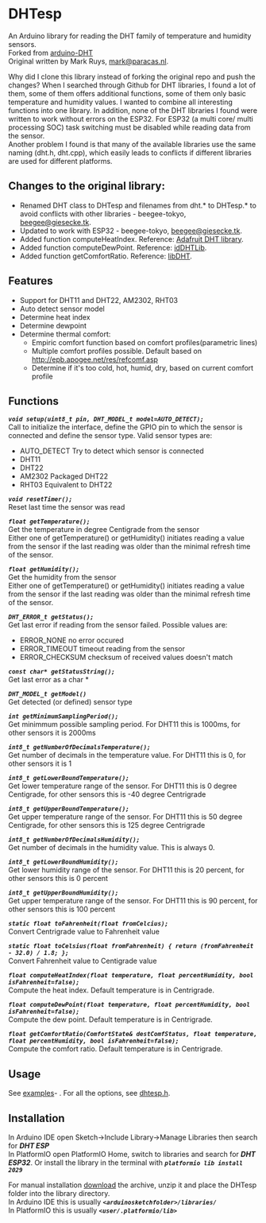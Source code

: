 DHTesp
===

An Arduino library for reading the DHT family of temperature and humidity sensors.    
Forked from [arduino-DHT](https://github.com/markruys/arduino-DHT)     
Original written by Mark Ruys, <mark@paracas.nl>.    

Why did I clone this library instead of forking the original repo and push the changes?
When I searched through Github for DHT libraries, I found a lot of them, some of them offers additional functions, some of them only basic temperature and humidity values. I wanted to combine all interesting functions into one library. In addition, none of the DHT libraries I found were written to work without errors on the ESP32. For ESP32 (a multi core/ multi processing SOC) task switching must be disabled while reading data from the sensor.    
Another problem I found is that many of the available libraries use the same naming (dht.h, dht.cpp), which easily leads to conflicts if different libraries are used for different platforms.    

Changes to the original library:
--------
- Renamed DHT class to DHTesp and filenames from dht.* to DHTesp.* to avoid conflicts with other libraries - beegee-tokyo, <beegee@giesecke.tk>.    
- Updated to work with ESP32 - beegee-tokyo, <beegee@giesecke.tk>.   
- Added function computeHeatIndex. Reference: [Adafruit DHT library](https://github.com/adafruit/DHT-sensor-library).    
- Added function computeDewPoint. Reference: [idDHTLib](https://github.com/niesteszeck/idDHTLib).    
- Added function getComfortRatio. Reference: [libDHT](https://github.com/ADiea/libDHT).    

Features
--------
  - Support for DHT11 and DHT22, AM2302, RHT03
  - Auto detect sensor model
  - Determine heat index
  - Determine dewpoint
  - Determine thermal comfort:
    * Empiric comfort function based on comfort profiles(parametric lines)
    * Multiple comfort profiles possible. Default based on http://epb.apogee.net/res/refcomf.asp
    * Determine if it's too cold, hot, humid, dry, based on current comfort profile

Functions
-----
_**`void setup(uint8_t pin, DHT_MODEL_t model=AUTO_DETECT);`**_    
Call to initialize the interface, define the GPIO pin to which the sensor is connected and define the sensor type. Valid sensor types are:     
- AUTO_DETECT     Try to detect which sensor is connected    
- DHT11    
- DHT22    
- AM2302          Packaged DHT22    
- RHT03           Equivalent to DHT22    

_**`void resetTimer();`**_    
Reset last time the sensor was read    

_**`float getTemperature();`**_    
Get the temperature in degree Centigrade from the sensor    
Either one of getTemperature() or getHumidity() initiates reading a value from the sensor if the last reading was older than the minimal refresh time of the sensor.    

_**`float getHumidity();`**_    
Get the humidity from the sensor     
Either one of getTemperature() or getHumidity() initiates reading a value from the sensor if the last reading was older than the minimal refresh time of the sensor.    

_**`DHT_ERROR_t getStatus();`**_    
Get last error if reading from the sensor failed. Possible values are:    
- ERROR_NONE      no error occured
- ERROR_TIMEOUT   timeout reading from the sensor    
- ERROR_CHECKSUM  checksum of received values doesn't match

_**`const char* getStatusString();`**_    
Get last error as a char *    

_**`DHT_MODEL_t getModel()`**_    
Get detected (or defined) sensor type    

_**`int getMinimumSamplingPeriod();`**_    
Get minimmum possible sampling period. For DHT11 this is 1000ms, for other sensors it is 2000ms    

_**`int8_t getNumberOfDecimalsTemperature();`**_    
Get number of decimals in the temperature value. For DHT11 this is 0, for other sensors it is 1    

_**`int8_t getLowerBoundTemperature();`**_    
Get lower temperature range of the sensor. For DHT11 this is 0 degree Centigrade, for other sensors this is -40 degree Centrigrade    

_**`int8_t getUpperBoundTemperature();`**_    
Get upper temperature range of the sensor. For DHT11 this is 50 degree Centigrade, for other sensors this is 125 degree Centrigrade    

_**`int8_t getNumberOfDecimalsHumidity();`**_    
Get number of decimals in the humidity value. This is always 0.    

_**`int8_t getLowerBoundHumidity();`**_    
Get lower humidity range of the sensor. For DHT11 this is 20 percent, for other sensors this is 0 percent    

_**`int8_t getUpperBoundHumidity();`**_    
Get upper temperature range of the sensor. For DHT11 this is 90 percent, for other sensors this is 100 percent    

_**`static float toFahrenheit(float fromCelcius);`**_    
Convert Centrigrade value to Fahrenheit value    

_**`static float toCelsius(float fromFahrenheit) { return (fromFahrenheit - 32.0) / 1.8; };`**_    
Convert Fahrenheit value to Centigrade value    

_**`float computeHeatIndex(float temperature, float percentHumidity, bool isFahrenheit=false);`**_    
Compute the heat index. Default temperature is in Centrigrade.    

_**`float computeDewPoint(float temperature, float percentHumidity, bool isFahrenheit=false);`**_    
Compute the dew point. Default temperature is in Centrigrade.    

_**`float getComfortRatio(ComfortState& destComfStatus, float temperature, float percentHumidity, bool isFahrenheit=false);`**_    
Compute the comfort ratio. Default temperature is in Centrigrade.    

Usage
-----
See [examples](https://github.com/beegee-tokyo/DHTesp/blob/master/examples)- . For all the options, see [dhtesp.h](https://github.com/beegee-tokyo/DHTesp/blob/master/DHTesp.h).    

Installation
------------

In Arduino IDE open Sketch->Include Library->Manage Libraries then search for _**DHT ESP**_    
In PlatformIO open PlatformIO Home, switch to libraries and search for _**DHT ESP32**_. Or install the library in the terminal with _**`platformio lib install 2029`**_    

For manual installation [download](https://github.com/beegee-tokyo/DHTesp/archive/master.zip) the archive, unzip it and place the DHTesp folder into the library directory.    
In Arduino IDE this is usually _**`<arduinosketchfolder>/libraries/`**_    
In PlatformIO this is usually _**`<user/.platformio/lib>`**_    
